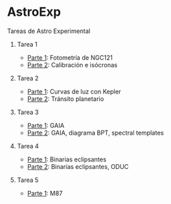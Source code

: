 # AstroExp
Tareas de Astro Experimental

1. Tarea 1
	* [Parte 1](https://github.com/ffpenaloza/AstroExp/blob/master/tarea1-1/Respuestas.ipynb): Fotometría de NGC121
	* [Parte 2](https://github.com/ffpenaloza/AstroExp/blob/master/tarea1-2/Respuesta.ipynb): Calibración e isócronas

2. Tarea 2
	* [Parte 1](https://github.com/ffpenaloza/AstroExp/blob/master/tarea2-1/Respuestas.ipynb): Curvas de luz con Kepler
	* [Parte 2](https://github.com/ffpenaloza/AstroExp/blob/master/tarea2-2/tarea2.2.ipynb): Tránsito planetario

3. Tarea 3
	* [Parte 1](https://github.com/ffpenaloza/AstroExp/blob/master/tarea3-1/tarea3-1.ipynb): GAIA
	* [Parte 2](https://github.com/ffpenaloza/AstroExp/blob/master/tarea3-2/tarea3-2.ipynb): GAIA, diagrama BPT, spectral templates
	
4. Tarea 4
	* [Parte 1](https://github.com/ffpenaloza/AstroExp/blob/master/tarea4-1/tarea4-1.ipynb): Binarias eclipsantes
	* [Parte 2](https://github.com/ffpenaloza/AstroExp/blob/master/tarea4-2/Tarea4-2.ipynb): Binarias eclipsantes, ODUC
	
5. Tarea 5
	* [Parte 1](https://github.com/ffpenaloza/AstroExp/blob/master/tarea5/tarea5.ipynb): M87
